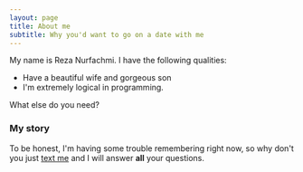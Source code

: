 ```yaml
---
layout: page
title: About me
subtitle: Why you'd want to go on a date with me
---
```


My name is Reza Nurfachmi. I have the following qualities:

- Have a beautiful wife and gorgeous son
- I'm extremely logical in programming.

What else do you need?

### My story

To be honest, I'm having some trouble remembering right now, so why don't you just [text me](mailto:reza@nurfachmi.com) and I will answer **all** your questions.
